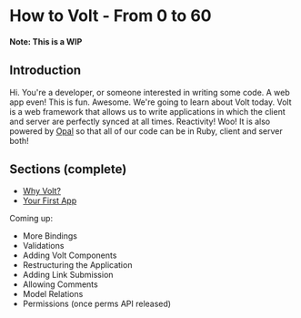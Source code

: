 # How to Volt - From 0 to 60
#### Note: This is a WIP

## Introduction
Hi. You're a developer, or someone interested in writing some code. A web app even! This is fun. Awesome.
We're going to learn about Volt today. Volt is a web framework that allows us to write applications in which
the client and server are perfectly synced at all times. Reactivity! Woo! It is also powered by [Opal](link) so that all of our code can be in Ruby, client and server both!

## Sections (complete)
- [Why Volt?](part_1.md)
- [Your First App](part_2.md)

Coming up:
- More Bindings
- Validations
- Adding Volt Components
- Restructuring the Application
- Adding Link Submission
- Allowing Comments
- Model Relations
- Permissions (once perms API released)
